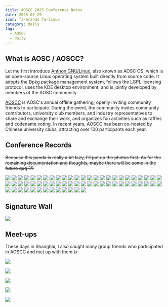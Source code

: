 ```yaml
---
title: AOSCC 2025 Conference Notes
date: 2025-07-29
icon: fa-brands fa-linux
category: daily
tag:
  - AOSCC
  - daily
---
```


## What is AOSC / AOSCC?

Let me first introduce [Anthon GNU/Linux](https://aosc.io/), also known as AOSC OS, which is an open-source Linux operating system built directly from source code. It adopts the Dpkg package management system, follows the LGPL licensing protocol, uses the KDE desktop environment, and is jointly developed by members of the AOSC community.

[AOSCC](https://aosc.io/aoscc) is AOSC's annual offline gathering, openly inviting community friends to participate. During the event, the community invites community contributors, university club members, and industry representatives to share and exchange their work, and organizes fun activities such as raffles and codename voting. In recent years, AOSCC has been co-hosted by Chinese university clubs, attracting over 100 participants each year.

## Conference Records

~~Because this panda is really a bit lazy, I'll put up the photos first. As for the remaining documentation and thoughts, maybe there will be some in the future quq (?)~~

<!-- more -->
![](https://s3.pysio.online/pysioimages/aoscc/2025/IMG_20250726_091305_100.jpg)
![](https://s3.pysio.online/pysioimages/aoscc/2025/IMG_20250726_091341_790.jpg)
![](https://s3.pysio.online/pysioimages/aoscc/2025/IMG_20250726_092848.jpg)
![](https://s3.pysio.online/pysioimages/aoscc/2025/IMG_20250726_113745.jpg)
![](https://s3.pysio.online/pysioimages/aoscc/2025/IMG_20250726_143030.jpg)
![](https://s3.pysio.online/pysioimages/aoscc/2025/IMG_20250726_145123.jpg)
![](https://s3.pysio.online/pysioimages/aoscc/2025/IMG_20250726_145227.jpg)
![](https://s3.pysio.online/pysioimages/aoscc/2025/IMG_20250726_145935.jpg)
![](https://s3.pysio.online/pysioimages/aoscc/2025/IMG_20250726_145937.jpg)
![](https://s3.pysio.online/pysioimages/aoscc/2025/IMG_20250726_150022.jpg)
![](https://s3.pysio.online/pysioimages/aoscc/2025/IMG_20250726_150437.jpg)
![](https://s3.pysio.online/pysioimages/aoscc/2025/IMG_20250726_150148.jpg)
![](https://s3.pysio.online/pysioimages/aoscc/2025/IMG_20250726_150601.jpg)
![](https://s3.pysio.online/pysioimages/aoscc/2025/IMG_20250726_150531.jpg)
![](https://s3.pysio.online/pysioimages/aoscc/2025/IMG_20250726_150720.jpg)
![](https://s3.pysio.online/pysioimages/aoscc/2025/IMG_20250726_151516.jpg)
![](https://s3.pysio.online/pysioimages/aoscc/2025/IMG_20250726_151607.jpg)
![](https://s3.pysio.online/pysioimages/aoscc/2025/IMG_20250726_151720_1.jpg)
![](https://s3.pysio.online/pysioimages/aoscc/2025/IMG_20250726_151755.jpg)
![](https://s3.pysio.online/pysioimages/aoscc/2025/IMG_20250726_151758.jpg)
![](https://s3.pysio.online/pysioimages/aoscc/2025/IMG_20250726_151825.jpg)
![](https://s3.pysio.online/pysioimages/aoscc/2025/IMG_20250726_152753.jpg)
![](https://s3.pysio.online/pysioimages/aoscc/2025/IMG_20250726_153017.jpg)
![](https://s3.pysio.online/pysioimages/aoscc/2025/IMG_20250726_154100.jpg)
![](https://s3.pysio.online/pysioimages/aoscc/2025/IMG_20250726_154526.jpg)
![](https://s3.pysio.online/pysioimages/aoscc/2025/IMG_20250726_155447.jpg)
![](https://s3.pysio.online/pysioimages/aoscc/2025/IMG_20250726_163938.jpg)
![](https://s3.pysio.online/pysioimages/aoscc/2025/IMG_20250726_164059_1.jpg)
![](https://s3.pysio.online/pysioimages/aoscc/2025/IMG_20250726_164119.jpg)
![](https://s3.pysio.online/pysioimages/aoscc/2025/IMG_20250726_164834.jpg)
![](https://s3.pysio.online/pysioimages/aoscc/2025/IMG_20250726_165106.jpg)
![](https://s3.pysio.online/pysioimages/aoscc/2025/IMG_20250726_170605.jpg)
![](https://s3.pysio.online/pysioimages/aoscc/2025/IMG_20250726_170907.jpg)
![](https://s3.pysio.online/pysioimages/aoscc/2025/IMG_20250726_170909.jpg)
![](https://s3.pysio.online/pysioimages/aoscc/2025/IMG_20250726_170915.jpg)
![](https://s3.pysio.online/pysioimages/aoscc/2025/IMG_20250726_171538.jpg)
![](https://s3.pysio.online/pysioimages/aoscc/2025/IMG_20250726_170955.jpg)
![](https://s3.pysio.online/pysioimages/aoscc/2025/IMG_20250727_091706.jpg)
![](https://s3.pysio.online/pysioimages/aoscc/2025/IMG_20250726_171809.jpg)
![](https://s3.pysio.online/pysioimages/aoscc/2025/IMG_20250727_100250.jpg)
![](https://s3.pysio.online/pysioimages/aoscc/2025/IMG_20250727_100325.jpg)
![](https://s3.pysio.online/pysioimages/aoscc/2025/IMG_20250727_100430.jpg)
![](https://s3.pysio.online/pysioimages/aoscc/2025/IMG_20250727_100545_536.jpg)
![](https://s3.pysio.online/pysioimages/aoscc/2025/IMG_20250727_101225.jpg)
![](https://s3.pysio.online/pysioimages/aoscc/2025/IMG_20250727_102522.jpg)
![](https://s3.pysio.online/pysioimages/aoscc/2025/IMG_20250727_102752.jpg)
![](https://s3.pysio.online/pysioimages/aoscc/2025/IMG_20250727_103828.jpg)
![](https://s3.pysio.online/pysioimages/aoscc/2025/IMG_20250727_103408.jpg)
![](https://s3.pysio.online/pysioimages/aoscc/2025/IMG_20250727_111319.jpg)
![](https://s3.pysio.online/pysioimages/aoscc/2025/IMG_20250727_114105.jpg)
![](https://s3.pysio.online/pysioimages/aoscc/2025/IMG_20250727_114153.jpg)
![](https://s3.pysio.online/pysioimages/aoscc/2025/IMG_20250727_114236.jpg)
![](https://s3.pysio.online/pysioimages/aoscc/2025/IMG_20250727_121542.jpg)
![](https://s3.pysio.online/pysioimages/aoscc/2025/IMG_20250727_150417.jpg)
![](https://s3.pysio.online/pysioimages/aoscc/2025/IMG_20250727_160139.jpg)
![](https://s3.pysio.online/pysioimages/aoscc/2025/IMG_20250727_154523.jpg)
![](https://s3.pysio.online/pysioimages/aoscc/2025/IMG_20250727_162239.jpg)
![](https://s3.pysio.online/pysioimages/aoscc/2025/IMG_20250727_163059.jpg)
![](https://s3.pysio.online/pysioimages/aoscc/2025/IMG_20250727_165737.jpg)
![](https://s3.pysio.online/pysioimages/aoscc/2025/IMG_20250727_165946.jpg)
![](https://s3.pysio.online/pysioimages/aoscc/2025/IMG_20250727_173802.jpg)
![](https://s3.pysio.online/pysioimages/aoscc/2025/IMG_20250727_171455.jpg)
![](https://s3.pysio.online/pysioimages/aoscc/2025/IMG_20250727_173821.jpg)

## Signature Wall

![](https://s3.pysio.online/cdn-cgi/image/f=avif,onerror=redirect,slow-connection-quality=50/https://s3.pysio.online/pysioimages/aoscc/2025/signature.jpg)

## Meet-ups

These days in Shanghai, I also caught many group friends who participated in AOSCC and met up with them )x

![](https://s3.pysio.online/cdn-cgi/image/f=avif,onerror=redirect,slow-connection-quality=50/https://s3.pysio.online/pysioimages/aoscc/2025/tg/tg1.jpg)

![](https://s3.pysio.online/cdn-cgi/image/f=avif,onerror=redirect,slow-connection-quality=50/https://s3.pysio.online/pysioimages/aoscc/2025/tg/tg2.jpg)

![](https://s3.pysio.online/cdn-cgi/image/f=avif,onerror=redirect,slow-connection-quality=50/https://s3.pysio.online/pysioimages/aoscc/2025/tg/tg3.jpg)

![](https://s3.pysio.online/cdn-cgi/image/f=avif,onerror=redirect,slow-connection-quality=50/https://s3.pysio.online/pysioimages/aoscc/2025/tg/tg4.jpg)

![](https://s3.pysio.online/cdn-cgi/image/f=avif,onerror=redirect,slow-connection-quality=50/https://s3.pysio.online/pysioimages/aoscc/2025/tg/tg5.jpg)